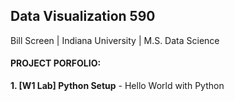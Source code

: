 ## Data Visualization 590

Bill Screen | Indiana University | M.S. Data Science

#### PROJECT PORFOLIO: 

**1. [W1 Lab] Python Setup** - Hello World with Python
